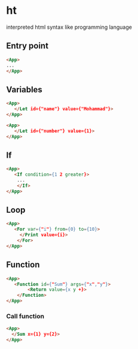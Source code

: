 # ht

interpreted html syntax like programming language

## Entry point

```html
<App>
...
</App>
```

## Variables

```html
<App>
   </Let id={"name"} value={"Mohammad"}>
</App>
```

```html
<App>
   </Let id={"number"} value={1}>
</App>
```

## If

```html
<App>
   <If condition={1 2 greater}>
    ...
    </If>
</App>
```

## Loop

```html
<App>
   <For var={"i"} from={0} to={10}>
     </Print value={i}>
    </For>
</App>
```

## Function

```html
<App>
   <Function id={"Sum"} args={"x","y"}>
        <Return value={x y +}>
    </Function>
</App>
```

### Call function

```html
<App>
  </Sum x={1} y={2}>
</App>
```

